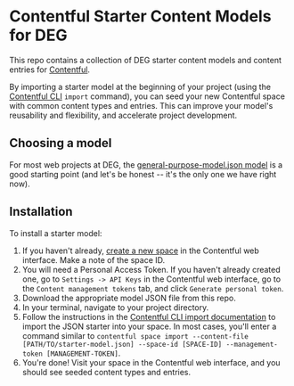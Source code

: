 # Contentful Starter Content Models for DEG

This repo contains a collection of DEG starter content models and content entries for [Contentful](https://https://www.contentful.com/).

By importing a starter model at the beginning of your project (using the [Contentful CLI](https://github.com/contentful/contentful-cli) `import` command), you can seed your new Contentful space with common content types and entries. This can improve your model's reusability and flexibility, and accelerate project development.

## Choosing a model

For most web projects at DEG, the [general-purpose-model.json model](https://github.com/degdigital/contentful-starter-content-models/blob/main/general-purpose-model.json) is a good starting point (and let's be honest -- it's the only one we have right now).

## Installation

To install a starter model:

1. If you haven't already, [create a new space](https://www.contentful.com/faq/basics/#how-do-i-create-a-space) in the Contentful web interface. Make a note of the space ID.
2. You will need a Personal Access Token. If you haven't already created one, go to `Settings -> API Keys` in the Contentful web interface, go to the `Content management tokens` tab, and click `Generate personal token`.
3. Download the appropriate model JSON file from this repo.
4. In your terminal, navigate to your project directory.
5. Follow the instructions in the [Contentful CLI import documentation](https://github.com/contentful/contentful-cli/tree/master/docs/space/import) to import the JSON starter into your space. In most cases, you'll enter a command similar to `contentful space import --content-file [PATH/TO/starter-model.json] --space-id [SPACE-ID] --management-token [MANAGEMENT-TOKEN]`.
6. You're done! Visit your space in the Contentful web interface, and you should see seeded content types and entries.
